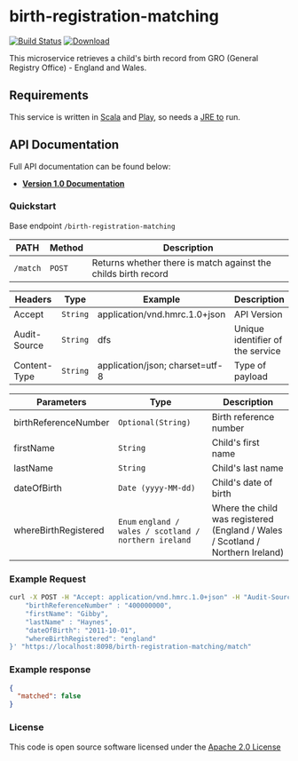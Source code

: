 # birth-registration-matching

[![Build Status](https://travis-ci.org/hmrc/birth-registration-matching.svg)](https://travis-ci.org/hmrc/birth-registration-matching) [![Download](https://api.bintray.com/packages/hmrc/releases/birth-registration-matching/images/download.svg)](https://bintray.com/hmrc/releases/birth-registration-matching/_latestVersion)

This microservice retrieves a child's birth record from GRO (General Registry Office) - England and Wales.

## Requirements

This service is written in [Scala](http://www.scala-lang.org/) and [Play](http://playframework.com/), so needs a [JRE to](http://www.oracle.com/technetwork/java/javase/overview/index.html) run.

## API Documentation

Full API documentation can be found below:

- [**Version 1.0 Documentation**][2fba9783]

### Quickstart

Base endpoint `/birth-registration-matching`

PATH     | Method | Description
-------- | ------ | --------------------------------------------------------------
`/match` | `POST` | Returns whether there is match against the childs birth record

Headers      | Type     | Example                         | Description
------------ | -------- | -----------------------------   | --------------------------------
Accept       | `String` | application/vnd.hmrc.1.0+json   | API Version
Audit-Source | `String` | dfs                             | Unique identifier of the service
Content-Type | `String` | application/json; charset=utf-8 | Type of payload

Parameters           | Type                                                   | Description
-------------------- | ------------------------------------------------------ | ------------------------------------------------------------------------------
birthReferenceNumber | `Optional(String)`                                     | Birth reference number
firstName            | `String`                                               | Child's first name
lastName             | `String`                                               | Child's last name
dateOfBirth          | `Date (yyyy-MM-dd)`                                    | Child's date of birth
whereBirthRegistered | `Enum` `england / wales / scotland / northern ireland` | Where the child was registered (England / Wales / Scotland / Northern Ireland)

### Example Request

```bash
curl -X POST -H "Accept: application/vnd.hmrc.1.0+json" -H "Audit-Source: dfs" -H "Content-Type: application/json" -H "Cache-Control: no-cache" -H "Postman-Token: fa8722cf-cf61-163a-e301-2132ce21b344" -d '{
    "birthReferenceNumber" : "400000000",
    "firstName": "Gibby",
    "lastName" : "Haynes",
    "dateOfBirth": "2011-10-01",
    "whereBirthRegistered": "england"
}' "https://localhost:8098/birth-registration-matching/match"
```

### Example response

```json
{
  "matched": false
}
```

### License

This code is open source software licensed under the [Apache 2.0 License]("http://www.apache.org/licenses/LICENSE-2.0.html")

[2fba9783]: https://cdn.rawgit.com/hmrc/birth-registration-matching/master/api-documents/api.html "API Documentation"
